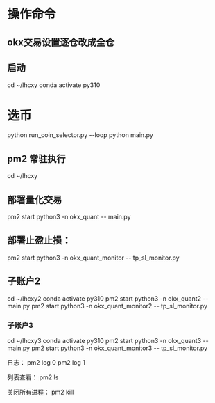 # 操作命令

## okx交易设置逐仓改成全仓
## 启动

cd ~/lhcxy
conda activate py310

# 选币
python run_coin_selector.py --loop
python main.py

## pm2 常驻执行
cd ~/lhcxy

## 部署量化交易
pm2 start python3 -n okx_quant -- main.py 

## 部署⽌盈⽌损：
pm2 start python3 -n okx_quant_monitor -- tp_sl_monitor.py



## 子账户2
cd ~/lhcxy2
conda activate py310
pm2 start python3 -n okx_quant2 -- main.py 
pm2 start python3 -n okx_quant_monitor2 -- tp_sl_monitor.py

### 子账户3
cd ~/lhcxy3
conda activate py310
pm2 start python3 -n okx_quant3 -- main.py 
pm2 start python3 -n okx_quant_monitor3 -- tp_sl_monitor.py


日志：
pm2 log 0
pm2 log 1

列表查看：
pm2 ls

关闭所有进程：
pm2 kill